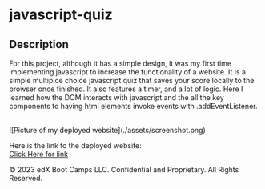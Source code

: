 # javascript-quiz

## Description 

For this project, although it has a simple design, it was my first time implementing javascript to increase
the functionality of a website. It is a simple multiplce choice javascript quiz that saves your score locally to the browser once finished. It also features a timer, and a lot of logic. Here I learned how the DOM interacts with javascript and the all the key components to having html elements invoke events with .addEventListener.

<br>
![Picture of my deployed website](./assets/screenshot.png)

Here is the link to the deployed website: 
<br>
[Click Here for link](./assets/images/javaQuizScreenshot.png)



© 2023 edX Boot Camps LLC. Confidential and Proprietary. All Rights Reserved.